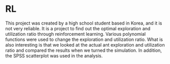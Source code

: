 # RL
This project was created by a high school student based in Korea, and it is not very reliable. It is a project to find out the optimal exploration and utilization ratio through reinforcement learning. Various polynomial functions were used to change the exploration and utilization ratio. What is also interesting is that we looked at the actual ant exploration and utilization ratio and compared the results when we turned the simulation. In addition, the SPSS scatterplot was used in the analysis.
